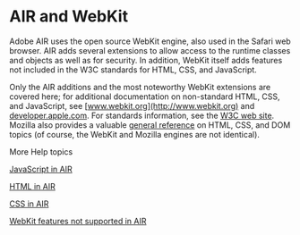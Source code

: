 # AIR and WebKit

Adobe AIR uses the open source WebKit engine, also used in the Safari web
browser. AIR adds several extensions to allow access to the runtime classes and
objects as well as for security. In addition, WebKit itself adds features not
included in the W3C standards for HTML, CSS, and JavaScript.

Only the AIR additions and the most noteworthy WebKit extensions are covered
here; for additional documentation on non-standard HTML, CSS, and JavaScript,
see [www.webkit.org](http://www.webkit.org) and
[developer.apple.com](http://developer.apple.com/internet/safari/). For
standards information, see the [W3C web site](http://www.w3.org/). Mozilla also
provides a valuable
[general reference](http://developer.mozilla.org/en/docs/Main_Page) on HTML,
CSS, and DOM topics (of course, the WebKit and Mozilla engines are not
identical).

More Help topics

[JavaScript in AIR](./javascript-in-air.md)

[HTML in AIR](./html-in-air.md)

[CSS in AIR](./css-in-air.md)

[WebKit features not supported in AIR](./webkit-features-not-supported-in-air.md)
